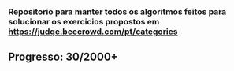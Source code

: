 ### Repositorio para manter todos os algoritmos feitos para solucionar os exercicios propostos em https://judge.beecrowd.com/pt/categories 
## Progresso: 30/2000+
